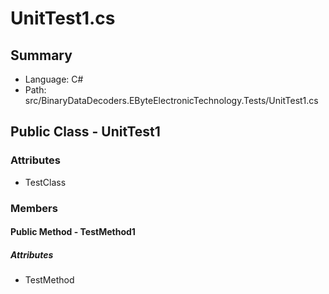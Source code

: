 ﻿# UnitTest1.cs

## Summary

* Language: C#
* Path: src/BinaryDataDecoders.EByteElectronicTechnology.Tests/UnitTest1.cs

## Public Class - UnitTest1

### Attributes

 - TestClass

### Members

#### Public Method - TestMethod1

##### Attributes

 - TestMethod


